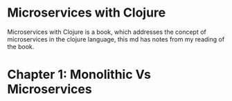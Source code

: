 # Microservices with Clojure

Microservices with Clojure is a book, which addresses the concept of microservices in the clojure language, this md has notes from my reading of the book.


# Chapter 1: Monolithic Vs Microservices